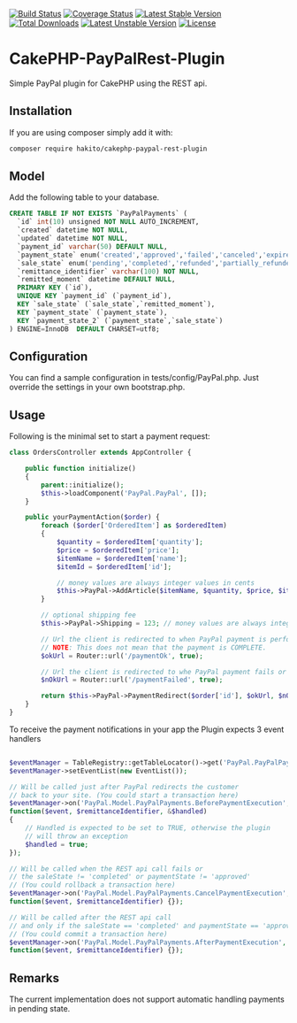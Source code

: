 [![Build Status](https://travis-ci.org/hakito/CakePHP-PayPalRest-Plugin.svg?branch=master)](https://travis-ci.org/hakito/CakePHP-PayPalRest-Plugin)
[![Coverage Status](https://coveralls.io/repos/github/hakito/CakePHP-PayPalRest-Plugin/badge.svg?branch=master)](https://coveralls.io/github/hakito/CakePHP-PayPalRest-Plugin?branch=master)
[![Latest Stable Version](https://poser.pugx.org/hakito/cakephp-paypal-rest-plugin/v/stable.svg)](https://packagist.org/packages/hakito/cakephp-paypal-rest-plugin) [![Total Downloads](https://poser.pugx.org/hakito/cakephp-paypal-rest-plugin/downloads.svg)](https://packagist.org/packages/hakito/cakephp-paypal-rest-plugin) [![Latest Unstable Version](https://poser.pugx.org/hakito/cakephp-paypal-rest-plugin/v/unstable.svg)](https://packagist.org/packages/hakito/cakephp-paypal-rest-plugin) [![License](https://poser.pugx.org/hakito/cakephp-paypal-rest-plugin/license.svg)](https://packagist.org/packages/hakito/cakephp-paypal-rest-plugin)

CakePHP-PayPalRest-Plugin
=========================

Simple PayPal plugin for CakePHP using the REST api.

Installation
------------

If you are using composer simply add it with:

```bash
composer require hakito/cakephp-paypal-rest-plugin
```

Model
-----

Add the following table to your database.

```sql
CREATE TABLE IF NOT EXISTS `PayPalPayments` (
  `id` int(10) unsigned NOT NULL AUTO_INCREMENT,
  `created` datetime NOT NULL,
  `updated` datetime NOT NULL,
  `payment_id` varchar(50) DEFAULT NULL,
  `payment_state` enum('created','approved','failed','canceled','expired','pending') DEFAULT NULL,
  `sale_state` enum('pending','completed','refunded','partially_refunded') DEFAULT NULL,
  `remittance_identifier` varchar(100) NOT NULL,
  `remitted_moment` datetime DEFAULT NULL,
  PRIMARY KEY (`id`),
  UNIQUE KEY `payment_id` (`payment_id`),
  KEY `sale_state` (`sale_state`,`remitted_moment`),
  KEY `payment_state` (`payment_state`),
  KEY `payment_state_2` (`payment_state`,`sale_state`)
) ENGINE=InnoDB  DEFAULT CHARSET=utf8;
```

Configuration
-------------

You can find a sample configuration in tests/config/PayPal.php. Just override the settings in your own bootstrap.php.

Usage
-----

Following is the minimal set to start a payment request:

```php
class OrdersController extends AppController {

    public function initialize()
    {
        parent::initialize();
        $this->loadComponent('PayPal.PayPal', []);
    }

    public yourPaymentAction($order) {
        foreach ($order['OrderedItem'] as $orderedItem)
        {
            $quantity = $orderedItem['quantity'];
            $price = $orderedItem['price'];
            $itemName = $orderedItem['name'];
            $itemId = $orderedItem['id'];

            // money values are always integer values in cents
            $this->PayPal->AddArticle($itemName, $quantity, $price, $itemId);
        }

        // optional shipping fee
        $this->PayPal->Shipping = 123; // money values are always integer values in cents

        // Url the client is redirected to when PayPal payment is performed successfully
        // NOTE: This does not mean that the payment is COMPLETE.
        $okUrl = Router::url('/paymentOk', true);

        // Url the client is redirected to whe PayPal payment fails or was cancelled
        $nOkUrl = Router::url('/paymentFailed', true);

        return $this->PayPal->PaymentRedirect($order['id'], $okUrl, $nOkUrl);
    }
}
```

To receive the payment notifications in your app the Plugin expects 3 event handlers

```php

$eventManager = TableRegistry::getTableLocator()->get('PayPal.PayPalPayments')->getEventManager();
$eventManager->setEventList(new EventList());

// Will be called just after PayPal redirects the customer
// back to your site. (You could start a transaction here)
$eventManager->on('PayPal.Model.PayPalPayments.BeforePaymentExecution',
function($event, $remittanceIdentifier, &$handled)
{
    // Handled is expected to be set to TRUE, otherwise the plugin
    // will throw an exception
    $handled = true;
});

// Will be called when the REST api call fails or
// the saleState != 'completed' or paymentState != 'approved'
// (You could rollback a transaction here)
$eventManager->on('PayPal.Model.PayPalPayments.CancelPaymentExecution',
function($event, $remittanceIdentifier) {});

// Will be called after the REST api call
// and only if the saleState == 'completed' and paymentState == 'approved'
// (You could commit a transaction here)
$eventManager->on('PayPal.Model.PayPalPayments.AfterPaymentExecution',
function($event, $remittanceIdentifier) {});

```

Remarks
-------

The current implementation does not support automatic handling payments in pending state.

